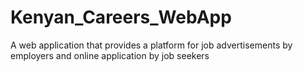 # Kenyan_Careers_WebApp
A web application that provides a platform for job advertisements by employers and online application by job seekers
